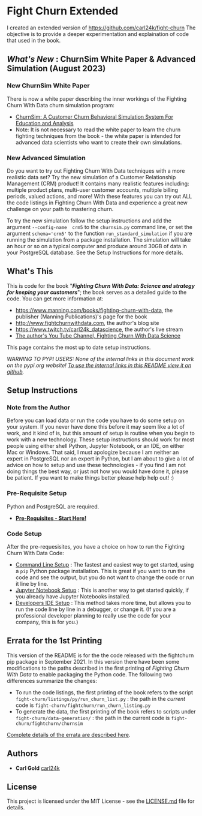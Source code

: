 

# Fight Churn Extended


<a name="top"/>

I created an extended version of <https://github.com/carl24k/fight-churn>
The objective is to provide a deeper experimentation and explaination of code that used in the book.

## **_What's New_ : ChurnSim White Paper & Advanced Simulation (August 2023)**

### New ChurnSim White Paper
There is now a white paper describing the inner workings of the Fighting Churn 
WIth Data churn simulation program:
* [ChurnSim: A Customer Churn Behavioral Simulation System For Education and Analysis](./readme_files/churnsim_gold_2023.pdf)
* Note: It is not necessary to read the white paper to learn the churn fighting techniques from the 
  book - the white paper is intended for advanced data scientists who want to create their own 
  simulations.

### New Advanced Simulation

Do you want to try out Fighting Churn With Data techniques with a more realistic data set? Try the 
new simulation of a Customer Relationship Management (CRM) product! It contains many 
realistic features including: multiple product plans, multi-user 
customer accounts, multiple billing periods, valued actions, and more! With these features you 
can try out ALL the code listings in Fighting Churn With Data and experience a great new 
challenge on your path to mastering churn.

To try the new simulation follow the setup instructions and add the argument `--config-name 
crm5` to the `churnsim.py` command line, or  set the argument `schema='crm5'` to the function 
`run_standard_simulation` if you are running the simulation from a package 
installation. The simulation will take an hour or so on a typical computer and produce around 
30GB of data in your PostgreSQL database. See the Setup Instructions for more details.

## What's This

This is code for the book "***Fighting Churn With Data: Science and strategy for keeping your customers***"; the book serves as a detailed guide to the code.  You can get more information at:

- https://www.manning.com/books/fighting-churn-with-data, the publisher (Manning Publications)'s page for the book
- http://www.fightchurnwithdata.com, the author's blog site
- https://www.twitch.tv/carl24k_datascience, the author's live stream
- [The author's You Tube Channel, Fighting Churn With Data Science](https://www.youtube.com/channel/UCGVh5vcL4AAxErNdqJrr_Sw/featured)

This page contains the most up to date setup instructions.

*WARNING TO PYPI USERS: None of the internal links in this document work on the pypi.org website! [To use the internal links in this README view it on github](https://github.com/carl24k/fight-churn).*


## **Setup Instructions**  


### Note from the Author

Before you can load data or run the code you have to do some setup on your system. If you never have done this before it may seem like a lot of work, and it kind of is, but this amount of setup is routine when you begin to work with a new technology. These  setup instructions should work for most people using either shell Python, Jupyter Notebook, or an IDE, on either Mac or Windows.  That said, I must apologize because I am neither an expert in PostgreSQL nor an expert in Python, but I am about to give a lot of advice on how to setup and use these technologies - if you find I am not doing things the best way, or just not how you would have done it, please be patient.   If you want to make things better please help help out! :)


### Pre-Requisite Setup

Python and PostgreSQL are required.

- [**Pre-Requisites - Start Here!**](./readme_files/prereq.md)

### Code Setup

After the pre-requesisites, you have a choice on how to run the Fighting Churn With Data Code:

- [Command Line Setup](./readme_files/cmdline.md) : The fastest and easiest way to get started, using a `pip` Python package installation. This is great if you want to run the code and see the output, but you do not want to change the code or run it line by line.
- [Jupyter Notebook Setup](readme_files/notebook.md) : This is another way to get started quickly, if you already have Jupyter Notebooks installed.
- [Developers IDE Setup](readme_files/ide.md) : This method takes more time, but allows you to run 
  the code line by line in a debugger, or change it. (If you are a professional developer 
  planning to really use the code for your company, this is for you.)

## Errata for the 1st Printing

This version of the README is for the the code released with the fightchurn pip package in 
September 2021. In this version there have been some modifications to the paths described in the 
first printing of *Fighting Churn With Data* to enable packaging the Python code. The following 
two differences summarize the changes: 

- To run the code listings, the first printing of the book refers  to the script  
  `fight-churn/listings/py/run_churn_list.py` : the path in the *current* code  is 
  `fight-churn/fightchurn/run_churn_listing.py`
- To generate the data, the first printing of the book refers to scripts under 
  `fight-churn/data-generation/` : the path in the current code is `fight-churn/fightchurn/churnsim`

[Complete details of the errata are described here](readme_files/errata.md).


## Authors

* **Carl Gold** [carl24k](https://github.com/carl24k)

## License

This project is licensed under the MIT License - see the [LICENSE.md](LICENSE.md) file for details.
